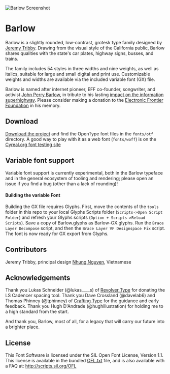 
![Barlow Screenshot](https://raw.githubusercontent.com/jpt/barlow/master/documentation/barlow.gif)

# Barlow

Barlow is a slightly rounded, low-contrast, grotesk type family designed by [Jeremy Tribby](https://tribby.com). Drawing from the visual style of the California public, Barlow shares qualities with the state's car plates, highway signs, busses, and trains.

The family includes 54 styles in three widths and nine weights, as well as italics, suitable for large and small digital and print use. Customizable weights and widths are available via the included variable font (GX) file.

Barlow is named after internet pioneer, EFF co-founder, songwriter, and activist [John Perry Barlow](https://en.wikipedia.org/wiki/John_Perry_Barlow), in tribute to his lasting [impact on the information superhighway](https://www.eff.org/cyberspace-independence). Please consider making a donation to the [Electronic Frontier Foundation](https://eff.org/donate) in his memory.

## Download

[Download the project](https://github.com/jpt/barlow/archive/master.zip) and find the OpenType font files in the `fonts/otf` directory. A good way to play with it as a web font (`fonts/woff`) is on the [Cyreal.org font testing site](http://www.cyreal.org/Font-Testing-Page/index.php)

## Variable font support

Variable font support is currently experimental, both in the Barlow typeface and in the general ecosystem of tooling and rendering; please open an issue if you find a bug (other than a lack of rounding)!

#### Building the variable Font

Building the GX file requires Glyphs. First, move the contents of the `tools` folder in this repo to your local Glyphs Scripts folder (`Scripts->Open Script Folder`) and refresh your Glyphs scripts (`Option + Scripts->Reload Scripts`). Save a copy of Barlow.glyphs as Barlow-GX.glyphs. Run the `Brace Layer Decompose` script, and then the `Brace Layer VF Designspace Fix` script. The font is now ready for GX export from Glyphs.

## Contributors

Jeremy Tribby, principal design
[Nhung Nguyen](https://github.com/crystaltype), Vietnamese

## Acknowledgements

Thank you Lukas Schneider (@lukas____s) of [Revolver Type](http://revolvertype.com/tools/cadencer.html) for donating the LS Cadencer spacing tool. Thank you Dave Crossland (@davelab6) and Thomas Phinney (@tphinney) of [Crafting Type](http://craftingtype.com) for the guidance and early feedback. Thank you Hugh D'Andrade (@hughillustration) for holding me to a high standard from the start.

And thank you, Barlow, most of all, for a legacy that will carry our future into a brighter place. 


## License

This Font Software is licensed under the SIL Open Font License, Version 1.1. This license is available in the bundled [OFL.txt](https://github.com/jpt/barlow/blob/master/OFL.txt) file, and is also available with a FAQ at: http://scripts.sil.org/OFL
